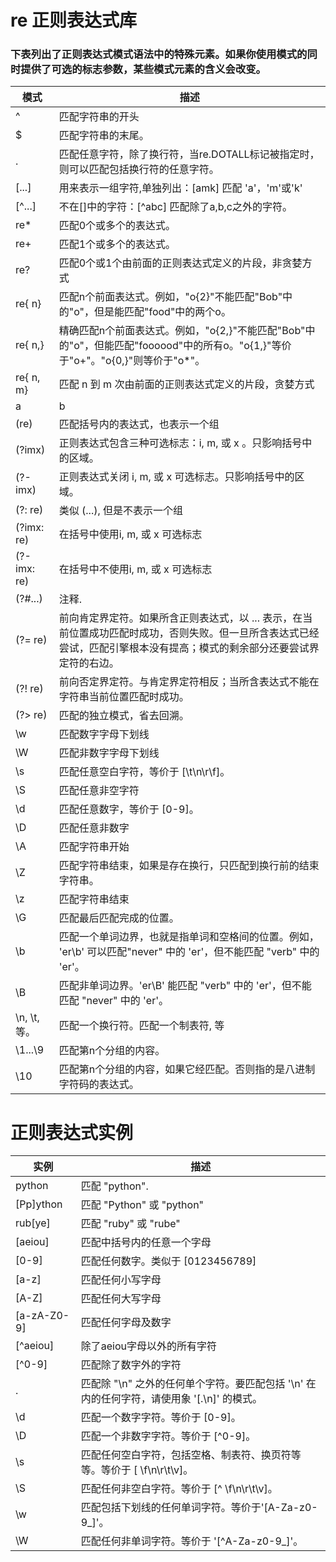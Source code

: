 # re 正则表达式库

### 下表列出了正则表达式模式语法中的特殊元素。如果你使用模式的同时提供了可选的标志参数，某些模式元素的含义会改变。

| 模式          | 描述                                                                                      |
|-------------|-----------------------------------------------------------------------------------------|
| ^           | 匹配字符串的开头                                                                                |
| $           | 匹配字符串的末尾。                                                                               |
| .           | 匹配任意字符，除了换行符，当re.DOTALL标记被指定时，则可以匹配包括换行符的任意字符。                                          |
| [...]       | 用来表示一组字符,单独列出：[amk] 匹配 'a'，'m'或'k'                                                      |
| [^...]      | 不在[]中的字符：[^abc] 匹配除了a,b,c之外的字符。                                                         |
| re*         | 匹配0个或多个的表达式。                                                                            |
| re+         | 匹配1个或多个的表达式。                                                                            |
| re?         | 匹配0个或1个由前面的正则表达式定义的片段，非贪婪方式                                                             |
| re{ n}      | 匹配n个前面表达式。例如，"o{2}"不能匹配"Bob"中的"o"，但是能匹配"food"中的两个o。                                     |
| re{ n,}     | 精确匹配n个前面表达式。例如，"o{2,}"不能匹配"Bob"中的"o"，但能匹配"foooood"中的所有o。"o{1,}"等价于"o+"。"o{0,}"则等价于"o*"。 |
| re{ n, m}   | 匹配 n 到 m 次由前面的正则表达式定义的片段，贪婪方式                                                           |
| a           | b                                                                                       | 匹配a或b
| (re)        | 匹配括号内的表达式，也表示一个组                                                                        |
| (?imx)      | 正则表达式包含三种可选标志：i, m, 或 x 。只影响括号中的区域。                                                     |
| (?-imx)     | 正则表达式关闭 i, m, 或 x 可选标志。只影响括号中的区域。                                                       |
| (?: re)     | 类似 (...), 但是不表示一个组                                                                      |
| (?imx: re)  | 在括号中使用i, m, 或 x 可选标志                                                                    |
| (?-imx: re) | 在括号中不使用i, m, 或 x 可选标志                                                                   |
| (?#...)     | 注释.                                                                                     |
| (?= re)     | 前向肯定界定符。如果所含正则表达式，以 ... 表示，在当前位置成功匹配时成功，否则失败。但一旦所含表达式已经尝试，匹配引擎根本没有提高；模式的剩余部分还要尝试界定符的右边。 |
| (?! re)     | 前向否定界定符。与肯定界定符相反；当所含表达式不能在字符串当前位置匹配时成功。                                                 |
| (?> re)     | 匹配的独立模式，省去回溯。                                                                           |
| \w          | 匹配数字字母下划线                                                                               |
| \W          | 匹配非数字字母下划线                                                                              |
| \s          | 匹配任意空白字符，等价于 [\t\n\r\f]。                                                                |
| \S          | 匹配任意非空字符                                                                                |
| \d          | 匹配任意数字，等价于 [0-9]。                                                                       |
| \D          | 匹配任意非数字                                                                                 |
| \A          | 匹配字符串开始                                                                                 |
| \Z          | 匹配字符串结束，如果是存在换行，只匹配到换行前的结束字符串。                                                          |
| \z          | 匹配字符串结束                                                                                 |
| \G          | 匹配最后匹配完成的位置。                                                                            |
| \b          | 匹配一个单词边界，也就是指单词和空格间的位置。例如， 'er\b' 可以匹配"never" 中的 'er'，但不能匹配 "verb" 中的 'er'。             |
| \B          | 匹配非单词边界。'er\B' 能匹配 "verb" 中的 'er'，但不能匹配 "never" 中的 'er'。                                |
| \n, \t, 等。  | 匹配一个换行符。匹配一个制表符, 等                                                                      |
| \1...\9     | 匹配第n个分组的内容。                                                                             |
| \10         | 匹配第n个分组的内容，如果它经匹配。否则指的是八进制字符码的表达式。                                                      |

# 正则表达式实例

| 实例          | 描述                                                      |
|-------------|---------------------------------------------------------|
| python      | 匹配 "python".                                            |
| [Pp]ython   | 匹配 "Python" 或 "python"                                  |
| rub[ye]     | 匹配 "ruby" 或 "rube"                                      |
| [aeiou]     | 匹配中括号内的任意一个字母                                           |
| [0-9]       | 匹配任何数字。类似于 [0123456789]                                 |
| [a-z]       | 匹配任何小写字母                                                |
| [A-Z]       | 匹配任何大写字母                                                |
| [a-zA-Z0-9] | 匹配任何字母及数字                                               |
| [^aeiou]    | 除了aeiou字母以外的所有字符                                        |
| [^0-9]      | 匹配除了数字外的字符                                              |
| .           | 匹配除 "\n" 之外的任何单个字符。要匹配包括 '\n' 在内的任何字符，请使用象 '[.\n]' 的模式。 |                                            |
| \d          | 匹配一个数字字符。等价于 [0-9]。                                     |
| \D          | 匹配一个非数字字符。等价于 [^0-9]。                                   |
| \s          | 匹配任何空白字符，包括空格、制表符、换页符等等。等价于 [ \f\n\r\t\v]。              |
| \S          | 匹配任何非空白字符。等价于 [^ \f\n\r\t\v]。                           |
| \w          | 匹配包括下划线的任何单词字符。等价于'[A-Za-z0-9_]'。                       |
| \W          | 匹配任何非单词字符。等价于 '[^A-Za-z0-9_]'。                          |